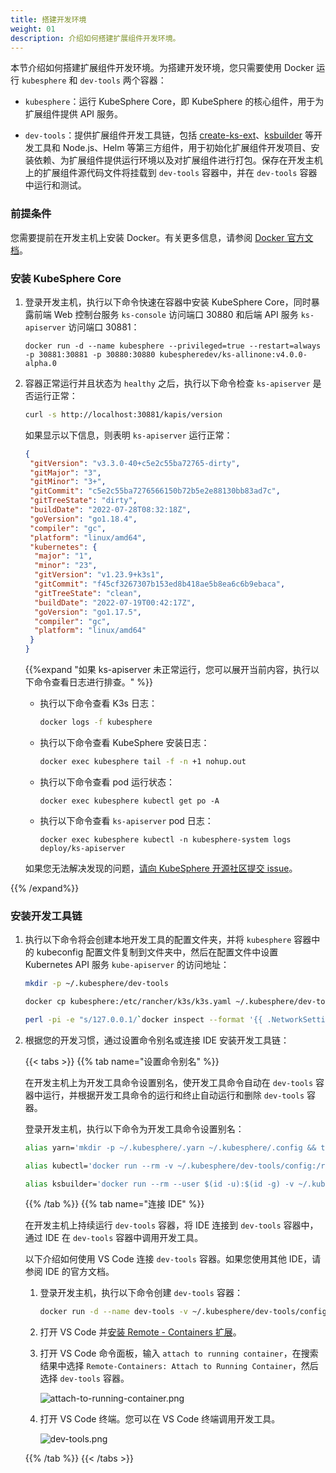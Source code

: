 ```yaml
---
title: 搭建开发环境
weight: 01
description: 介绍如何搭建扩展组件开发环境。
---
```


本节介绍如何搭建扩展组件开发环境。为搭建开发环境，您只需要使用 Docker 运行 `kubesphere` 和 `dev-tools` 两个容器：

* `kubesphere`：运行 KubeSphere Core，即 KubeSphere 的核心组件，用于为扩展组件提供 API 服务。

* `dev-tools`：提供扩展组件开发工具链，包括 [create-ks-ext](zh/references/create-ks-ext/)、[ksbuilder](zh/references/ksbuilder/) 等开发工具和 Node.js、Helm 等第三方组件，用于初始化扩展组件开发项目、安装依赖、为扩展组件提供运行环境以及对扩展组件进行打包。保存在开发主机上的扩展组件源代码文件将挂载到 `dev-tools` 容器中，并在 `dev-tools` 容器中运行和测试。

### 前提条件

您需要提前在开发主机上安装 Docker。有关更多信息，请参阅 [Docker 官方文档](https://docs.docker.com/engine/install/)。

### 安装 KubeSphere Core

1. 登录开发主机，执行以下命令快速在容器中安装 KubeSphere Core，同时暴露前端 Web 控制台服务 `ks-console` 访问端口 30880 和后端 API 服务 `ks-apiserver` 访问端口 30881：

    ```
    docker run -d --name kubesphere --privileged=true --restart=always -p 30881:30881 -p 30880:30880 kubespheredev/ks-allinone:v4.0.0-alpha.0
    ```

2. 容器正常运行并且状态为 `healthy` 之后，执行以下命令检查 `ks-apiserver` 是否运行正常：

   ```bash
   curl -s http://localhost:30881/kapis/version
   ```

   如果显示以下信息，则表明 `ks-apiserver` 运行正常：
   ```json
   {
    "gitVersion": "v3.3.0-40+c5e2c55ba72765-dirty",
    "gitMajor": "3",
    "gitMinor": "3+",
    "gitCommit": "c5e2c55ba7276566150b72b5e2e88130bb83ad7c",
    "gitTreeState": "dirty",
    "buildDate": "2022-07-28T08:32:18Z",
    "goVersion": "go1.18.4",
    "compiler": "gc",
    "platform": "linux/amd64",
    "kubernetes": {
     "major": "1",
     "minor": "23",
     "gitVersion": "v1.23.9+k3s1",
     "gitCommit": "f45cf3267307b153ed8b418ae5b8ea6c6b9ebaca",
     "gitTreeState": "clean",
     "buildDate": "2022-07-19T00:42:17Z",
     "goVersion": "go1.17.5",
     "compiler": "gc",
     "platform": "linux/amd64"
    }
   }
   ```

   {{%expand "如果 ks-apiserver 未正常运行，您可以展开当前内容，执行以下命令查看日志进行排查。" %}}

   * 执行以下命令查看 K3s 日志：

     ```bash
     docker logs -f kubesphere
     ```

   * 执行以下命令查看 KubeSphere 安装日志：

     ```bash
     docker exec kubesphere tail -f -n +1 nohup.out
     ```

   * 执行以下命令查看 pod 运行状态：

     ```
     docker exec kubesphere kubectl get po -A
     ```

   * 执行以下命令查看 `ks-apiserver` pod 日志：

     ```
     docker exec kubesphere kubectl -n kubesphere-system logs deploy/ks-apiserver
     ```

   如果您无法解决发现的问题，[请向 KubeSphere 开源社区提交 issue](https://github.com/kubesphere/kubesphere/issues/new?assignees=&labels=kind%2Fbug&template=bug_report.md)。

{{% /expand%}}


### 安装开发工具链

1. 执行以下命令将会创建本地开发工具的配置文件夹，并将 `kubesphere` 容器中的 kubeconfig 配置文件复制到文件夹中，然后在配置文件中设置 Kubernetes API 服务 `kube-apiserver` 的访问地址：

   ```bash
   mkdir -p ~/.kubesphere/dev-tools
   ```

   ```bash
   docker cp kubesphere:/etc/rancher/k3s/k3s.yaml ~/.kubesphere/dev-tools/config
   ```

   ```bash
   perl -pi -e "s/127.0.0.1/`docker inspect --format '{{ .NetworkSettings.IPAddress }}' kubesphere`/g" ~/.kubesphere/dev-tools/config
   ```

2. 根据您的开发习惯，通过设置命令别名或连接 IDE 安装开发工具链：

   {{< tabs >}}
   {{% tab name="设置命令别名" %}}

   在开发主机上为开发工具命令设置别名，使开发工具命令自动在 `dev-tools` 容器中运行，并根据开发工具命令的运行和终止自动运行和删除 `dev-tools` 容器。

   登录开发主机，执行以下命令为开发工具命令设置别名：

   ```bash
   alias yarn='mkdir -p ~/.kubesphere/.yarn ~/.kubesphere/.config && touch ~/.kubesphere/.yarnrc && docker run --rm -e YARN_CACHE_FOLDER=/.yarn/cache --user $(id -u):$(id -g) -v $PWD:$PWD -v ~/.kubesphere/.yarnrc:/.yarnrc -v ~/.kubesphere/.yarn:/.yarn -v ~/.kubesphere/.config:/.config -w $PWD -p 8000:8000 -p 8001:8001 -it kubespheredev/dev-tools:latest yarn'
   ```

   ```bash
   alias kubectl='docker run --rm -v ~/.kubesphere/dev-tools/config:/root/.kube/config -v $PWD:$PWD -w $PWD -it kubespheredev/dev-tools:latest kubectl'
   ```

   ```bash
   alias ksbuilder='docker run --rm --user $(id -u):$(id -g) -v ~/.kubesphere/dev-tools/config:/root/.kube/config -v $PWD:$PWD -w $PWD -it kubespheredev/dev-tools:latest ksbuilder'
   ```

   {{% /tab %}}
   {{% tab name="连接 IDE" %}}

   在开发主机上持续运行 `dev-tools` 容器，将 IDE 连接到 `dev-tools` 容器中，通过 IDE 在 `dev-tools` 容器中调用开发工具。
   
   以下介绍如何使用 VS Code 连接 `dev-tools` 容器。如果您使用其他 IDE，请参阅 IDE 的官方文档。

   1. 登录开发主机，执行以下命令创建 `dev-tools` 容器：

      ```bash
      docker run -d --name dev-tools -v ~/.kubesphere/dev-tools/config:/root/.kube/config -v ~/kubesphere-extensions:/kubesphere-extensions -w /kubesphere-extensions -p 8000:8000 -p 8001:8001 kubespheredev/dev-tools:latest
      ```

   2. 打开 VS Code 并[安装 Remote - Containers 扩展](https://code.visualstudio.com/docs/remote/containers-tutorial)。

   3. 打开 VS Code 命令面板，输入 `attach to running container`，在搜索结果中选择 `Remote-Containers: Attach to Running Container`，然后选择 `dev-tools` 容器。

      ![attach-to-running-container.png](images/zh/get-started/attach-to-running-container.png?width=1080px)

   4. 打开 VS Code 终端。您可以在 VS Code 终端调用开发工具。

      ![dev-tools.png](images/zh/get-started/dev-tools.png?width=1080px)

   {{% /tab %}}
   {{< /tabs >}}